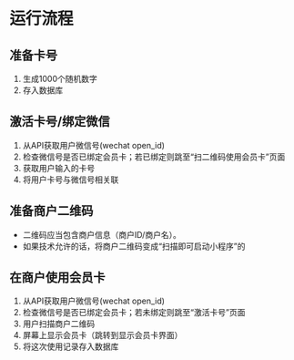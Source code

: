 # 运行流程

## 准备卡号

1. 生成1000个随机数字
2. 存入数据库

## 激活卡号/绑定微信

1. 从API获取用户微信号\(wechat open\_id\)
2. 检查微信号是否已绑定会员卡；若已绑定则跳至“扫二维码使用会员卡”页面
3. 获取用户输入的卡号
4. 将用户卡号与微信号相关联

## 准备商户二维码

* 二维码应当包含商户信息（商户ID/商户名）。
* 如果技术允许的话，将商户二维码变成“扫描即可启动小程序”的

## 在商户使用会员卡

1. 从API获取用户微信号\(wechat open\_id\)
2. 检查微信号是否已绑定会员卡；若未绑定则跳至“激活卡号”页面
3. 用户扫描商户二维码
4. 屏幕上显示会员卡（跳转到显示会员卡界面）
5. 将这次使用记录存入数据库

